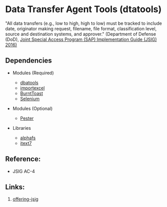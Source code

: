 # Data Transfer Agent Tools (dtatools)

"All data transfers (e.g., low to high, high to low) must be tracked to include date, originator 
making request, filename, file format, classification level, source and destination systems, 
and approver." (Department of Defense (DoD), [Joint Special Access Program (SAP) Implementation Guide (JSIG) 2016)](https://www.dcsa.mil/portals/91/documents/ctp/nao/JSIG_2016April11_Final_(53Rev4).pdf)  

## Dependencies
* Modules (Required)  
  * [dbatools](https://github.com/dataplat/dbatools)  
  * [importexcel](https://github.com/dfinke/ImportExcel)  
  * [BurntToast](https://www.powershellgallery.com/packages/BurntToast/0.8.5)  
  * [Selenium](https://www.powershellgallery.com/packages/Selenium/3.0.1)  
* Modules (Optional)  
  * [Pester](https://github.com/pester/Pester)  

* Libraries
  * [alphafs](http://alphafs.alphaleonis.com/)  
  * [itext7](https://itextpdf.com/)  
  
## Reference:  
* JSIG AC-4  

## Links:  
1. [offering-jsig](https://learn.microsoft.com/en-us/azure/compliance/offerings/offering-jsig)  
